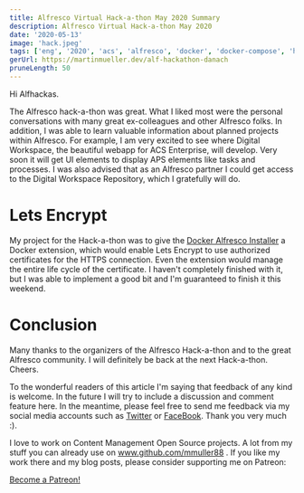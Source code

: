 ```yaml
---
title: Alfresco Virtual Hack-a-thon May 2020 Summary
description: Alfresco Virtual Hack-a-thon May 2020
date: '2020-05-13'
image: 'hack.jpeg'
tags: ['eng', '2020', 'acs', 'alfresco', 'docker', 'docker-compose', 'hackathon']
gerUrl: https://martinmueller.dev/alf-hackathon-danach
pruneLength: 50
---
```


Hi Alfhackas.

The Alfresco hack-a-thon was great. What I liked most were the personal conversations with many great ex-colleagues and other Alfresco folks. In addition, I was able to learn valuable information about planned projects within Alfresco. For example, I am very excited to see where Digital Workspace, the beautiful webapp for ACS Enterprise, will develop. Very soon it will get UI elements to display APS elements like tasks and processes. I was also advised that as an Alfresco partner I could get access to the Digital Workspace Repository, which I gratefully will do.

# Lets Encrypt
My project for the Hack-a-thon was to give the [Docker Alfresco Installer](https://github.com/Alfresco/alfresco-docker-installer) a Docker extension, which would enable Lets Encrypt to use authorized certificates for the HTTPS connection. Even the extension would manage the entire life cycle of the certificate. I haven't completely finished with it, but I was able to implement a good bit and I'm guaranteed to finish it this weekend.

# Conclusion
Many thanks to the organizers of the Alfresco Hack-a-thon and to the great Alfresco community. I will definitely be back at the next Hack-a-thon. Cheers.

To the wonderful readers of this article I'm saying that feedback of any kind is welcome. In the future I will try to include a discussion and comment feature here. In the meantime, please feel free to send me feedback via my social media accounts such as [Twitter](https://twitter.com/MartinMueller_) or [FaceBook](https://www.facebook.com/martin.muller.10485). Thank you very much :).

I love to work on Content Management Open Source projects. A lot from my stuff you can already use on www.github.com/mmuller88 . If you like my work there and my blog posts, please consider supporting me on Patreon:

<a href="https://www.patreon.com/bePatron?u=29010217" data-patreon-widget-type="become-patron-button">Become a Patreon!</a><script async src="https://c6.patreon.com/becomePatronButton.bundle.js"></script>